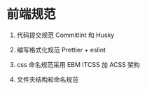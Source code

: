 # 前端规范

1. 代码提交规范 Commitlint 和 Husky

2. 编写格式化规范 Prettier + eslint

3. css 命名规范采用 EBM
   ITCSS 加 ACSS 架构

4. 文件夹结构和命名规范
